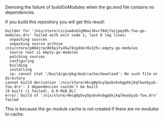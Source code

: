 Demoing the failure of buildGoModules when the go.mod file contains no dependencies

If you build this repository you will get this result:

```
builder for '/nix/store/czi1xw8sb2g96wi3kvc704j7azjpqz0h-foo-go-modules.drv' failed with exit code 1; last 8 log lines:
  unpacking sources
  unpacking source archive /nix/store/p684jrpz8k5ps7y45w741g4dxr8x325c-empty-go-modules
  source root is empty-go-modules
  patching sources
  configuring
  building
  installing
  cp: cannot stat '/build/go/pkg/mod/cache/download': No such file or directory
cannot build derivation '/nix/store/4kcg0p5vy5pvbvkvbgpbkjkqlkwsbyyb-foo.drv': 1 dependencies couldn't be built
[0 built (1 failed), 0.0 MiB DL]
error: build of '/nix/store/4kcg0p5vy5pvbvkvbgpbkjkqlkwsbyyb-foo.drv' failed
```

This is because the go module cache is not created if there are no modules to cache.
